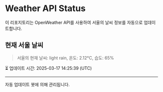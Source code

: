
# Weather API Status

이 리포지토리는 OpenWeather API를 사용하여 서울의 날씨 정보를 자동으로 업데이트합니다.

## 현재 서울 날씨
> 서울의 현재 날씨: light rain, 온도: 2.12°C, 습도: 65%

⏳ 업데이트 시간: 2025-03-17 14:25:39 (UTC)

---
자동 업데이트 봇에 의해 관리됩니다.
